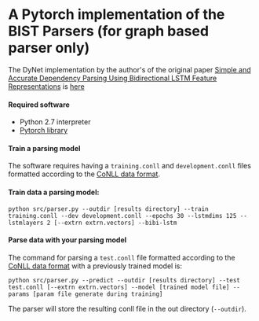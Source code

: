 # A Pytorch implementation of the BIST Parsers (for graph based parser only)
The DyNet implementation by the author's of the original paper [Simple and Accurate Dependency Parsing Using Bidirectional LSTM Feature Representations](https://www.transacl.org/ojs/index.php/tacl/article/viewFile/885/198) is [here](https://github.com/elikip/bist-parser) 

#### Required software

 * Python 2.7 interpreter
 * [Pytorch library](http://pytorch.org/)

#### Train a parsing model

The software requires having a `training.conll` and `development.conll` files formatted according to the [CoNLL data format](http://ilk.uvt.nl/conll/#dataformat).

#### Train data a parsing model:

    python src/parser.py --outdir [results directory] --train training.conll --dev development.conll --epochs 30 --lstmdims 125 --lstmlayers 2 [--extrn extrn.vectors] --bibi-lstm

#### Parse data with your parsing model

The command for parsing a `test.conll` file formatted according to the [CoNLL data format](http://ilk.uvt.nl/conll/#dataformat) with a previously trained model is:

    python src/parser.py --predict --outdir [results directory] --test test.conll [--extrn extrn.vectors] --model [trained model file] --params [param file generate during training]

The parser will store the resulting conll file in the out directory (`--outdir`).
